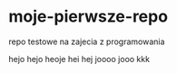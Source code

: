 # moje-pierwsze-repo
repo testowe na zajecia z programowania

hejo hejo heoje
hei hej joooo
jooo kkk
